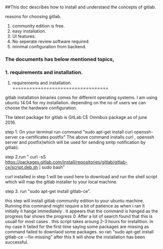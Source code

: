##This doc describes how to install and understand the concepts of gitlab. 

reasons for choosing gitlab.
1. community edition is free. <br />
2. easy installation.<br />
3. UI features.<br />
4. No seperate review software required.<br />
5. minimal configuration from backend.<br />

### The documents has below mentioned topics,
### 1. requirements and installation.




1. requirements and installation.
==================================

gitlab installation binaries comes for different operating systems. I am using ubuntu 14.04 for my installation. depending on the no of users we can choose the hardware configuration.

The latest package for gitlab is GitLab CE Omnibus package as of june 2016.

step 1. On your terminal run  command  "sudo apt-get install curl openssh-server ca-certificates postfix"
The above command installs curl , openssh server and postfix(which will be used for sending smtp notification by gitlab).

step 2.run " curl -sS https://packages.gitlab.com/install/repositories/gitlab/gitlab-ce/script.deb.sh | sudo bash" 

curl installed in step 1 will be used here to download and run the shell script which will map the gitlab installer to your local machine.

step 3. run "sudo apt-get install gitlab-ce".

this step will install gitlab community edition to your ubuntu machine. Running this command might require a bit of patience as when i ran it initially it hange  immediately . It appears that the command is hanged as the progress bar shows the progress 0.
After a lot of search found that this is usuall for most cases . this script takes aroung 2-3 hours for installtion. 
In my case it failed for the first time saying some packages are missing as command failed to downlaod some packages.
so ran "sudo apt-get install gitlab-ce --fix-missing"
after this it will show the installation has been successful.




